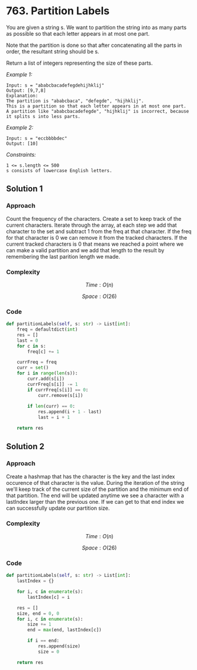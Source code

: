 #  763. Partition Labels
You are given a string s. We want to partition the string into as many parts as possible so that each letter appears in at most one part.

Note that the partition is done so that after concatenating all the parts in order, the resultant string should be s.

Return a list of integers representing the size of these parts.

*Example 1:*

```
Input: s = "ababcbacadefegdehijhklij"
Output: [9,7,8]
Explanation:
The partition is "ababcbaca", "defegde", "hijhklij".
This is a partition so that each letter appears in at most one part.
A partition like "ababcbacadefegde", "hijhklij" is incorrect, because it splits s into less parts.
```

*Example 2:*

```
Input: s = "eccbbbbdec"
Output: [10]
```

*Constraints:*

```
1 <= s.length <= 500
s consists of lowercase English letters.
```

## Solution 1

### Approach
Count the frequency of the characters. Create a set to keep track of the current characters. Iterate through the array, at each step we add that character to the set and subtract 1 from the freq at that character. If the freq for that character is 0 we can remove it from the tracked characters. If the current tracked characters is 0 that means we reached a point where we can make a valid partition and we add that length to the result by remembering the last parition length we made.

### Complexity
$$Time: O(n)$$

$$Space: O(26)$$

### Code
```py
def partitionLabels(self, s: str) -> List[int]:
    freq = defaultdict(int)
    res = []
    last = 0
    for c in s:
        freq[c] += 1

    currFreq = freq
    curr = set()
    for i in range(len(s)):
        curr.add(s[i])
        currFreq[s[i]] -= 1
        if currFreq[s[i]] == 0:
            curr.remove(s[i])
        
        if len(curr) == 0:
            res.append(i + 1 - last)
            last = i + 1

    return res
```

## Solution 2

### Approach
Create a hashmap that has the character is the key and the last index occurence of that character is the value. During the iteration of the string we'll keep track of the current size of the partition and the minimum end of that partition. The end will be updated anytime we see a character with a lastIndex larger than the previous one. If we can get to that end index we can successfully update our partition size.

### Complexity
$$Time: O(n)$$

$$Space: O(26)$$

### Code
```py
def partitionLabels(self, s: str) -> List[int]:
    lastIndex = {}

    for i, c in enumerate(s):
        lastIndex[c] = i

    res = []
    size, end = 0, 0
    for i, c in enumerate(s):
        size += 1
        end = max(end, lastIndex[c])

        if i == end:
            res.append(size)
            size = 0

    return res
```
